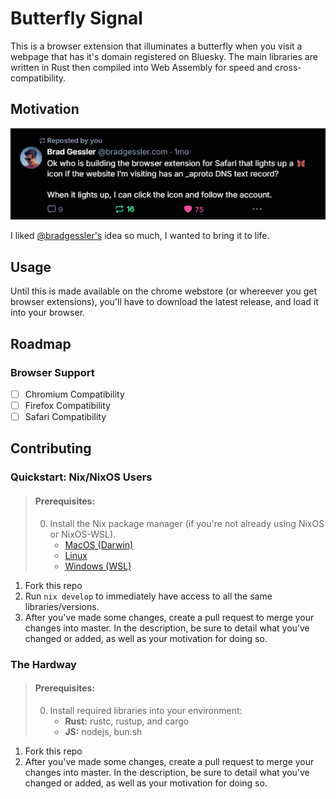 # Butterfly Signal

This is a browser extension that illuminates a butterfly when you visit a webpage that has it's domain registered on Bluesky. The main libraries are written in Rust then compiled into Web Assembly for speed and cross-compatibility.

## Motivation

![A post by @bradgessler.com stating: "Ok who is building the browser extension for Safari that lights up a 🦋 icon if the website I’m visiting has an _aproto DNS text record? When it lights up, I can click the icon and follow the account."](./assets/figure-01-motivation.png)

I liked [@bradgessler's](https://bsky.app/profile/bradgessler.com) idea so much, I wanted to bring it to life.

## Usage

Until this is made available on the chrome webstore (or whereever you get browser extensions), you'll have to download the latest release, and load it into your browser.

## Roadmap

### Browser Support

- [ ] Chromium Compatibility
- [ ] Firefox Compatibility
- [ ] Safari Compatibility

## Contributing


### Quickstart: Nix/NixOS Users

>#### Prerequisites:
>
>0. Install the Nix package manager (if you're not already using NixOS or NixOS-WSL). 
>    - [MacOS (Darwin)](https://nixos.org/download/#nix-install-macos)
>    - [Linux](https://nixos.org/download/#nix-install-linux)
>    - [Windows (WSL)](https://nixos.org/download/#nix-install-windows)

1. Fork this repo
2. Run `nix develop` to immediately have access to all the same libraries/versions.
3. After you've made some changes, create a pull request to merge your changes into master. In the description, be sure to detail what you've changed or added, as well as your motivation for doing so.

### The Hardway

>#### Prerequisites:
>
>0. Install required libraries into your environment: 
>    - **Rust:** rustc, rustup, and cargo
>    - **JS:** nodejs, bun.sh

1. Fork this repo
2. After you've made some changes, create a pull request to merge your changes into master. In the description, be sure to detail what you've changed or added, as well as your motivation for doing so.

